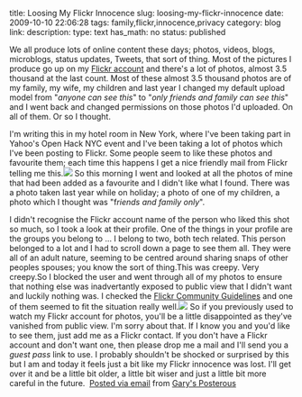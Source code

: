 title: Loosing My Flickr Innocence
slug: loosing-my-flickr-innocence
date: 2009-10-10 22:06:28
tags: family,flickr,innocence,privacy
category: blog
link: 
description: 
type: text
has_math: no
status: published

We all produce lots of online content these days; photos, videos, blogs, microblogs, status updates, Tweets, that sort of thing. Most of the pictures I produce go up on my [Flickr account](http://www.flickr.com/photos/vicchi "http://www.flickr.com/photos/vicchi") and there's a lot of photos, almost 3.5 thousand at the last count. Most of these almost 3.5 thousand photos are of my family, my wife, my children and last year I changed my default upload model from "*anyone can see this*" to "*only friends and family can see this*" and I went back and changed permissions on those photos I'd uploaded. On all of them. Or so I thought.

I'm writing this in my hotel room in New York, where I've been taking part in Yahoo's Open Hack NYC event and I've been taking a lot of photos which I've been posting to Flickr. Some people seem to like these photos and favourite them; each time this happens I get a nice friendly mail from Flickr telling me this.![](http://posterous.com/getfile/files.posterous.com/vicchi/RxpsX88eUUe1U7QQ8PeBZxIug9qoTRLgTkC0BxbmN79DSTkBMPSJ7iraebSf/Favourite.jpg) So this morning I went and looked at all the photos of mine that had been added as a favourite and I didn't like what I found. There was a photo taken last year while on holiday; a photo of one of my children, a photo which I thought was "f*riends and family only*". 

<!-- TEASER_END -->

I didn't recognise the Flickr account name of the person who liked this shot so much, so I took a look at their profile. One of the things in your profile are the groups you belong to ... I belong to two, both tech related. This person belonged to a lot and I had to scroll down a page to see them all. They were all of an adult nature, seeming to be centred around sharing snaps of other peoples spouses; you know the sort of thing.This was creepy. Very creepy.So I blocked the user and went through all of my photos to ensure that nothing else was inadvertantly exposed to public view that I didn't want and luckily nothing was. I checked the [Flickr Community Guidelines](http://www.flickr.com/guidelines.gne "http://www.flickr.com/guidelines.gne") and one of them seemed to fit the situation really well.[![](http://posterous.com/getfile/files.posterous.com/vicchi/YUpbX5rhQ23FpUVmUTndWtCvSSX029Pn5bxpcYXKgdw3C2WWAWoCdIyZwMwg/Creepy.jpg.scaled.500.jpg)](http://posterous.com/getfile/files.posterous.com/vicchi/giGeR8DYILw8vCC7STi55cn5I25Iy3Nho46KSpD9YRpliVundInZu78CSzpJ/Creepy.jpg "http://posterous.com/getfile/files.posterous.com/vicchi/giGeR8DYILw8vCC7STi55cn5I25Iy3Nho46KSpD9YRpliVundInZu78CSzpJ/Creepy.jpg") So if you previously used to watch my Flickr account for photos, you'll be a little disappointed as they've vanished from public view. I'm sorry about that. If I know you and you'd like to see them, just add me as a Flickr contact. If you don't have a Flickr account and don't want one, then please drop me a mail and I'll send you a *guest pass* link to use. I probably shouldn't be shocked or surprised by this but I am and today it feels just a bit like my Flickr innocence was lost. I'll get over it and be a little bit older, a little bit wiser and just a little bit more careful in the future.   [Posted via email](http://posterous.com "http://posterous.com") from [Gary's Posterous](http://vicchi.posterous.com/loosing-my-flickr-innocence "http://vicchi.posterous.com/loosing-my-flickr-innocence") 

 

